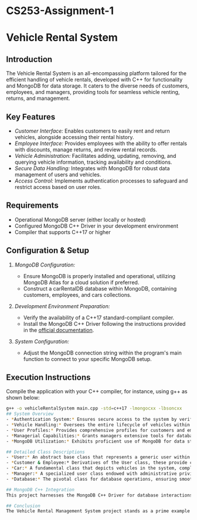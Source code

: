# CS253-Assignment-1

# Vehicle Rental System

## Introduction
The Vehicle Rental System is an all-encompassing platform tailored for the efficient handling of vehicle rentals, developed with C++ for functionality and MongoDB for data storage. It caters to the diverse needs of customers, employees, and managers, providing tools for seamless vehicle renting, returns, and management.

## Key Features
- *Customer Interface:* Enables customers to easily rent and return vehicles, alongside accessing their rental history.
- *Employee Interface:* Provides employees with the ability to offer rentals with discounts, manage returns, and review rental records.
- *Vehicle Administration:* Facilitates adding, updating, removing, and querying vehicle information, tracking availability and conditions.
- *Secure Data Handling:* Integrates with MongoDB for robust data management of users and vehicles.
- *Access Control:* Implements authentication processes to safeguard and restrict access based on user roles.

## Requirements
- Operational MongoDB server (either locally or hosted)
- Configured MongoDB C++ Driver in your development environment
- Compiler that supports C++17 or higher

## Configuration & Setup
1. *MongoDB Configuration:*
   - Ensure MongoDB is properly installed and operational, utilizing MongoDB Atlas for a cloud solution if preferred.
   - Construct a carRentalDB database within MongoDB, containing customers, employees, and cars collections.

2. *Development Environment Preparation:*
   - Verify the availability of a C++17 standard-compliant compiler.
   - Install the MongoDB C++ Driver following the instructions provided in the [official documentation](https://mongodb.github.io/mongo-cxx-driver/mongocxx-v3/installation/).

3. *System Configuration:*
   - Adjust the MongoDB connection string within the program's main function to connect to your specific MongoDB setup.

## Execution Instructions
Compile the application with your C++ compiler, for instance, using g++ as shown below:
```bash
g++ -o vehicleRentalSystem main.cpp -std=c++17 -lmongocxx -lbsoncxx
## System Overview
- *Authentication System:* Ensures secure access to the system by verifying the identities of customers, employees, and managers through unique IDs and passwords.
- *Vehicle Handling:* Oversees the entire lifecycle of vehicles within the system, covering aspects such as availability, condition, and the rental process.
- *User Profiles:* Provides comprehensive profiles for customers and employees, showcasing rental transactions, usage limits based on standing, and discounts for employees.
- *Managerial Capabilities:* Grants managers extensive tools for database management, allowing them to affect changes to vehicles, user accounts, and transaction logs.
- *MongoDB Utilization:* Exhibits proficient use of MongoDB for data storage, highlighting CRUD (Create, Read, Update, Delete) operations via a C++ interface.

## Detailed Class Descriptions
- *User:* An abstract base class that represents a generic user within the system, laying the groundwork for more specific user types.
- *Customer & Employee:* Derivatives of the User class, these provide customized functionalities tailored to each role, including unique attributes and mechanisms for managing rentals.
- *Car:* A fundamental class that depicts vehicles in the system, complete with comprehensive attributes and status indicators.
- *Manager:* A specialized user class endowed with administrative privileges for overarching system management tasks.
- *Database:* The pivotal class for database operations, ensuring smooth interaction with MongoDB for data manipulation and user authentication.

## MongoDB C++ Integration
This project harnesses the MongoDB C++ Driver for database interactions, showcasing how to establish connections, manipulate documents, and execute queries within a C++ application.

## Conclusion
The Vehicle Rental Management System project stands as a prime example of leveraging object-oriented programming principles in C++, seamlessly integrated with MongoDB to create a robust and scalable solution for managing vehicle rentals.

